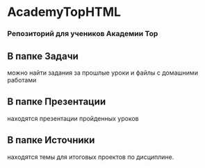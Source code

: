 # AcademyTopHTML


### Репозиторий для учеников Академии Тор

## В папке Задачи  
можно найти задания за прошлые уроки и файлы с домашними работами
## В папке Презентации
находятся презентации пройденных уроков
## В папке Источники
находятся темы для итоговых проектов по дисциплине. 
